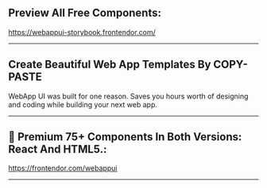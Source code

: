 ## Preview All Free Components:
https://webappui-storybook.frontendor.com/

----------------

## Create Beautiful Web App Templates By COPY-PASTE
WebApp UI was built for one reason. Saves you hours worth of designing and coding while building your next web app.

----------------

## 👑 Premium 75+ Components In Both Versions: React And HTML5.:
https://frontendor.com/webappui

----------------

